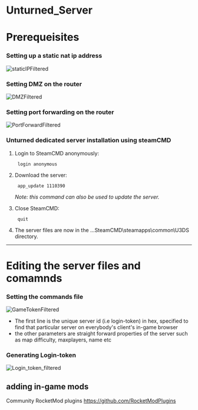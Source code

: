 # Unturned_Server



# Prerequeisites


### Setting up a static nat ip address
![staticIPFiltered](https://user-images.githubusercontent.com/82415308/185755265-9d9f8352-4d45-4a5a-9586-a94ad599ab0b.png)


### Setting DMZ on the router
![DMZFiltered](https://user-images.githubusercontent.com/82415308/185755276-afc1f44a-004f-4164-a1be-dc73108fae36.png)


### Setting port forwarding on the router

![PortForwardFiltered](https://user-images.githubusercontent.com/82415308/185755288-345b1484-8017-4bc7-b7d4-b0678d9a6b4d.png)



### Unturned dedicated server installation using steamCMD

1. Login to SteamCMD anonymously:

		login anonymous

2. Download the server:

		app_update 1110390

	_Note: this command can also be used to update the server._

3. Close SteamCMD:

		quit

4. The server files are now in the ...SteamCMD\steamapps\common\U3DS directory.

-----------------------------------------------

# Editing the server files and comamnds

### Setting the commands file

![GameTokenFiltered](https://user-images.githubusercontent.com/82415308/185756062-74c82875-9f5f-4011-83ca-64e850f6f7e2.png)
* The first line is the unique server id (i.e login-token) in hex, specified to find that particular server on everybody's client's in-game browser
* the other parameters are straight forward properties of the server such as map difficulty, maxplayers, name etc

### Generating Login-token
![Login_token_filtered](https://user-images.githubusercontent.com/82415308/185756318-0d756818-1e6c-4321-8d90-50351e161502.png)

## adding in-game mods
Community RocketMod plugins https://github.com/RocketModPlugins

